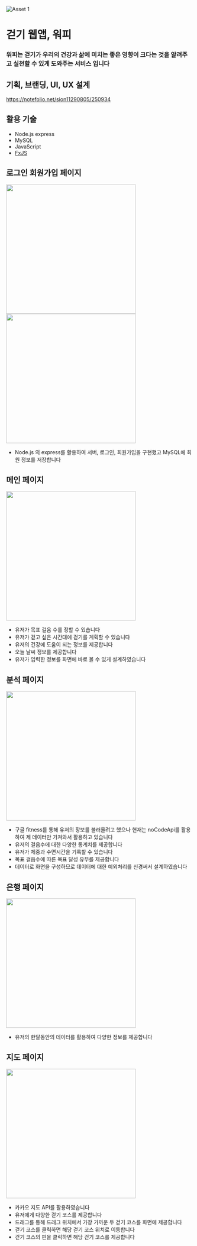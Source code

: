 ![Asset 1](https://user-images.githubusercontent.com/79692272/140050154-3aec18e9-d242-45e4-9482-664177f19a5c.png)

# 걷기 웹앱, 워피
### 워피는 걷기가 우리의 건강과 삶에 미치는 좋은 영향이 크다는 것을 알려주고 실천할 수 있게 도와주는 서비스 입니다

## 기획, 브랜딩, UI, UX 설계
https://notefolio.net/sion11290805/250934

## 활용 기술
- Node.js express
- MySQL
- JavaScript
- [FxJS](https://github.com/marpple/FxJS)

## 로그인 회원가입 페이지

<img src="https://user-images.githubusercontent.com/79692272/140051090-6b7de78c-4b02-4e23-877b-d1fea70863da.png" width="350">

<img src="https://user-images.githubusercontent.com/79692272/140051127-7abf0f74-a619-4929-a1e2-c003f00c41a5.png" width="350">

- Node.js 의 express를 활용하여 서버, 로그인, 회원가입을 구현했고 MySQL에 회원 정보를 저장합니다

## 메인 페이지
<img src="https://user-images.githubusercontent.com/79692272/140625349-0f6d0fc4-7b6a-4854-a033-4f861e7eb119.png" width="350">

- 유저가 목표 걸음 수를 정할 수 있습니다
- 유저가 걷고 싶은 시간대에 걷기를 계획할 수 있습니다
- 유저의 건강에 도움이 되는 정보를 제공합니다
- 오늘 날씨 정보를 제공합니다
- 유저가 입력한 정보를 화면에 바로 볼 수 있게 설계하였습니다

## 분석 페이지
<img src="https://user-images.githubusercontent.com/79692272/140052178-7f922754-3181-4678-b619-b751c476b4a7.png" width="350">

- 구글 fitness를 통해 유저의 장보를 불러올려고 했으나 현재는 noCodeApi를 활용하여 제 데이터만 가져와서 활용하고 있습니다
- 유저의 걸음수에 대한 다양한 통계치를 제공합니다
- 유저가 체중과 수면시간을 기록할 수 있습니다
- 목표 걸음수에 따른 목표 달성 유무를 제공합니다
- 데이터로 화면을 구성하므로 데이터에 대한 예외처리를 신경써서 설계하였습니다

## 은행 페이지
<img src="https://user-images.githubusercontent.com/79692272/140052758-2ea6e9ea-c9d0-4b4c-ad05-911f29957fc0.png" width="350">

- 유저의 한달동안의 데이터를 활용하여 다양한 정보를 제공합니다

## 지도 페이지
<img src="https://user-images.githubusercontent.com/79692272/140052917-14051626-abc8-4f9e-b4ad-4e04d488d030.png" width="350">

- 카카오 지도 API를 활용하였습니다
- 유저에게 다양한 걷기 코스를 제공합니다
- 드래그를 통해 드래그 위치에서 가장 가까운 두 걷기 코스를 화면에 제공합니다
- 걷기 코스를 클릭하면 해당 걷기 코스 위치로 이동합니다
- 걷기 코스의 핀을 클릭하면 해당 걷기 코스를 제공합니다
